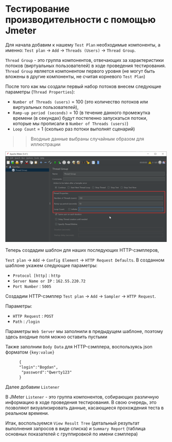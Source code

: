 # Тестирование производительности с помощью Jmeter

Для начала добавим к нашему `Test Plan` необходимые компоненты, а именно:
`Test plan` -> `Add` -> `Threads (Users)` -> `Thread Group`. 

`Thread Group` - это группа компонентов, отвечающих за характеристики потоков (виртуальных пользователей) в ходе проведения тестирования.
`Thread Group` является компонентом первого уровня (не могут быть вложены в другие компоненты, не считая корневого `Test Plan`)

После того как мы создали первый набор потоков внесем следующие параметры (`Thread Properties`):

- `Number of Threads (users)` = 100 (это количество потоков или виртуальных пользователей),
- `Ramp-up period (seconds)` = 10 (в течение данного промежутка времени (в секундах) будут постепенно запускаться потоки, которые мы прописали в `Number of Threads (users)`) 
- `Loop Count` = 1 (сколько раз потоки выполнят сценарий) 

> > Входные данные выбраны случайным образом для иллюстрации

![](https://github.com/Evergaarden/apache_jmeter/blob/main/img/thread_group_config.png?raw=true)

Теперь создадим шаблон для наших последующих HTTP-сэмплеров, 

`Test plan` -> `Add` -> `Config Element` -> `HTTP Request Defaults`. В созданном шаблоне укажем следующие параметры:
- `Protocol [http]` : `http`
- `Server Name or IP` : `162.55.220.72`
- `Port Number` : `5005`

Создадим HTTP-сэмплер 
`Test plan` -> `Add` -> `Sampler` -> `HTTP Request`.

Параметры:

- `HTTP Request` : `POST`
- `Path` : `/login`

Параметры `Web Server` мы заполнили в предыдущем шаблоне, поэтому здесь входные поля можно оставить пустыми

Также заполним `Body Data` для HTTP-сэмплера, воспользуясь json форматом `{key:value}`
          
          {
          "login":"Bogdan",
	       "password":"Qwerty123"
          }

Далее добавим `Listener`

В JMeter `Listener` - это группа компонентов, собирающих различную информацию в ходе проведения тестирования. В свою очередь, это позволяют визуализировать данные, касающиеся прохождения теста в реальном времени.

Итак, воспользуемся `View Result Tree` (детальный результат выполнения запросов в виде списка) и `Summary Report` (таблица основных показателей с группировкой по имени сэмплера)
